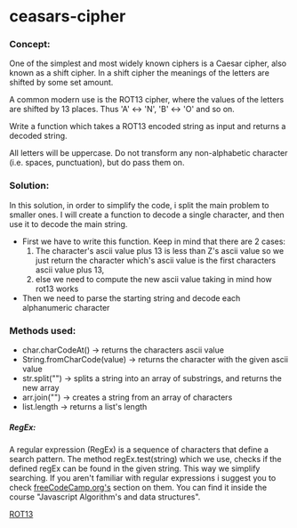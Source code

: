 # ceasars-cipher

### Concept:
One of the simplest and most widely known ciphers is a Caesar cipher, also known as a shift cipher. In a shift cipher the meanings of the letters are shifted by some set amount.

A common modern use is the ROT13 cipher, where the values of the letters are shifted by 13 places. Thus 'A' ↔ 'N', 'B' ↔ 'O' and so on.

Write a function which takes a ROT13 encoded string as input and returns a decoded string.

All letters will be uppercase. Do not transform any non-alphabetic character (i.e. spaces, punctuation), but do pass them on.

### Solution:
In this solution, in order to simplify the code, i split the main problem to smaller ones. I will create a function to decode a single character, and then use it to decode the main string.
 * First we have to write this function. Keep in mind that there are 2 cases:
   1. The character's ascii value plus 13 is less than Z's ascii value so we just return the character which's ascii value is the first characters ascii value plus 13,
   2. else we need to compute the new ascii value taking in mind how rot13 works
 * Then we need to parse the starting string and decode each alphanumeric character
   
### Methods used:
  * char.charCodeAt() -> returns the characters ascii value
  * String.fromCharCode(value) -> returns the character with the given ascii value
  * str.split("") -> splits a string into an array of substrings, and returns the new array
  * arr.join("") -> creates a string from an array of characters
  * list.length -> returns a list's length
  
  ##### RegEx:
   A regular expression (RegEx) is a sequence of characters that define a search pattern. The method regEx.test(string) which we use, checks if the defined regEx can be found in the given string. This way we simplify searching. 
   If you aren't familiar with regular expressions i suggest you to check [freeCodeCamp.org's](https://www.freecodecamp.org/learn/javascript-algorithms-and-data-structures/javascript-algorithms-and-data-structures-projects/) section on them. You can find it inside the course "Javascript Algorithm's and data structures".

 [ROT13](https://en.wikipedia.org/wiki/ROT13)
